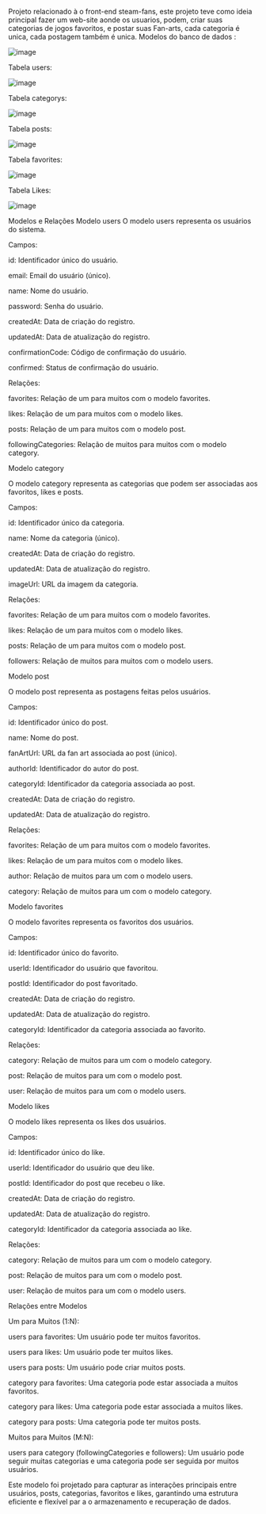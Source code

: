 Projeto relacionado à o front-end steam-fans, este projeto teve como ideia principal fazer um web-site aonde os usuarios, podem, criar suas categorias de jogos favoritos, e postar suas Fan-arts, cada categoria é unica, cada postagem também é unica.
Modelos do banco de dados :

![image](https://github.com/Kimichubi/database-steam/assets/145304741/12674a1e-245e-4d72-9a17-dd45cc8e97f8)


Tabela users:

![image](https://github.com/Kimichubi/database-steam/assets/145304741/92178f06-203f-477b-bf94-f710184f6da4)

Tabela categorys:

![image](https://github.com/Kimichubi/database-steam/assets/145304741/3ac9f5a7-de70-4efd-915e-74b861e3eed5)

Tabela posts:

![image](https://github.com/Kimichubi/database-steam/assets/145304741/731178cf-1751-4d5c-85ca-ef308dcad47f)

Tabela favorites:

![image](https://github.com/Kimichubi/database-steam/assets/145304741/d786ed97-4a41-4b49-84ac-9fe87b7f1beb)

Tabela Likes:

![image](https://github.com/Kimichubi/database-steam/assets/145304741/8396f3d4-aacf-4a65-ab37-73490fefa455)

Modelos e Relações
Modelo users
O modelo users representa os usuários do sistema.

Campos:

id: Identificador único do usuário.

email: Email do usuário (único).

name: Nome do usuário.

password: Senha do usuário.

createdAt: Data de criação do registro.

updatedAt: Data de atualização do registro.

confirmationCode: Código de confirmação do usuário.

confirmed: Status de confirmação do usuário.

Relações:

favorites: Relação de um para muitos com o modelo favorites.

likes: Relação de um para muitos com o modelo likes.

posts: Relação de um para muitos com o modelo post.

followingCategories: Relação de muitos para muitos com o modelo category.

Modelo category

O modelo category representa as categorias que podem ser associadas aos favoritos, likes e posts.

Campos:

id: Identificador único da categoria.

name: Nome da categoria (único).

createdAt: Data de criação do registro.

updatedAt: Data de atualização do registro.

imageUrl: URL da imagem da categoria.

Relações:

favorites: Relação de um para muitos com o modelo favorites.

likes: Relação de um para muitos com o modelo likes.

posts: Relação de um para muitos com o modelo post.

followers: Relação de muitos para muitos com o modelo users.

Modelo post

O modelo post representa as postagens feitas pelos usuários.

Campos:

id: Identificador único do post.

name: Nome do post.

fanArtUrl: URL da fan art associada ao post (único).

authorId: Identificador do autor do post.

categoryId: Identificador da categoria associada ao post.

createdAt: Data de criação do registro.

updatedAt: Data de atualização do registro.

Relações:

favorites: Relação de um para muitos com o modelo favorites.

likes: Relação de um para muitos com o modelo likes.

author: Relação de muitos para um com o modelo users.

category: Relação de muitos para um com o modelo category.

Modelo favorites

O modelo favorites representa os favoritos dos usuários.

Campos:

id: Identificador único do favorito.

userId: Identificador do usuário que favoritou.

postId: Identificador do post favoritado.

createdAt: Data de criação do registro.

updatedAt: Data de atualização do registro.

categoryId: Identificador da categoria associada ao favorito.

Relações:

category: Relação de muitos para um com o modelo category.

post: Relação de muitos para um com o modelo post.

user: Relação de muitos para um com o modelo users.

Modelo likes

O modelo likes representa os likes dos usuários.

Campos:

id: Identificador único do like.

userId: Identificador do usuário que deu like.

postId: Identificador do post que recebeu o like.

createdAt: Data de criação do registro.

updatedAt: Data de atualização do registro.

categoryId: Identificador da categoria associada ao like.

Relações:

category: Relação de muitos para um com o modelo category.

post: Relação de muitos para um com o modelo post.

user: Relação de muitos para um com o modelo users.

Relações entre Modelos

Um para Muitos (1:N):

users para favorites: Um usuário pode ter muitos favoritos.

users para likes: Um usuário pode ter muitos likes.

users para posts: Um usuário pode criar muitos posts.

category para favorites: Uma categoria pode estar associada a muitos favoritos.

category para likes: Uma categoria pode estar associada a muitos likes.

category para posts: Uma categoria pode ter muitos posts.

Muitos para Muitos (M:N):

users para category (followingCategories e followers): Um usuário pode seguir muitas categorias e uma categoria pode ser seguida por muitos usuários.




























Este modelo foi projetado para capturar as interações principais entre usuários, posts, categorias, favoritos e likes, garantindo uma estrutura eficiente e flexível par
a o armazenamento e recuperação de dados.
